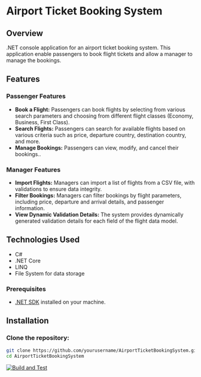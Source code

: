 # Airport Ticket Booking System

## Overview
.NET console application for an airport ticket booking system. This application enable passengers to book flight tickets and allow a manager to manage the bookings.
## Features

### Passenger Features
- **Book a Flight:** Passengers can book flights by selecting from various search parameters and choosing from different flight classes (Economy, Business, First Class).
- **Search Flights:** Passengers can search for available flights based on various criteria such as price, departure country, destination country, and more.
- **Manage Bookings:** Passengers can view, modify, and cancel their bookings..

### Manager Features
- **Import Flights:** Managers can import a list of flights from a CSV file, with validations to ensure data integrity.
- **Filter Bookings:** Managers can filter bookings by flight parameters, including price, departure and arrival details, and passenger information.
- **View Dynamic Validation Details:** The system provides dynamically generated validation details for each field of the flight data model.

## Technologies Used
- C#
- .NET Core
- LINQ
- File System for data storage

### Prerequisites
- [.NET SDK](https://dotnet.microsoft.com/download) installed on your machine.

## Installation
 ### Clone the repository:
   ```bash
   git clone https://github.com/yourusername/AirportTicketBookingSystem.git
   cd AirportTicketBookingSystem
  ```

[![Build and Test](https://github.com/RasheedHendawi/Airport-Ticket-Booking-System/actions/workflows/build-and-test.yml/badge.svg)](https://github.com/RasheedHendawi/Airport-Ticket-Booking-System/actions/workflows/build-and-test.yml)

